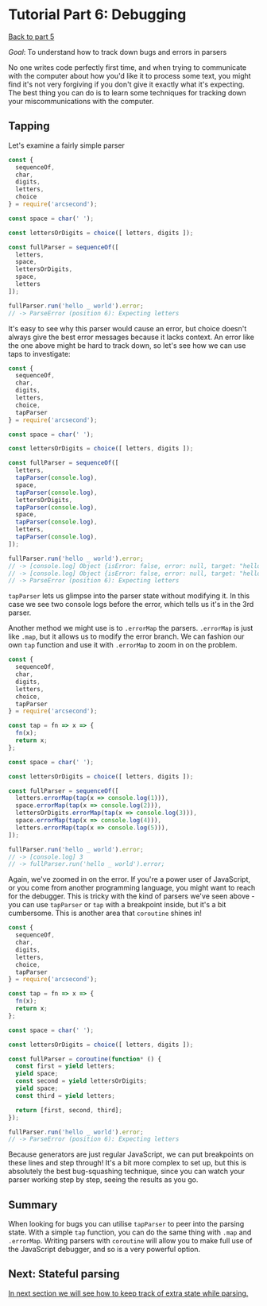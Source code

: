 # Tutorial Part 6: Debugging

[Back to part 5](./tutorial-part-5.md)

*Goal*: To understand how to track down bugs and errors in parsers

No one writes code perfectly first time, and when trying to communicate with the computer about how you'd like it to process some text, you might find it's not very forgiving if you don't give it exactly what it's expecting. The best thing you can do is to learn some techniques for tracking down your miscommunications with the computer.

## Tapping

Let's examine a fairly simple parser

```javascript
const {
  sequenceOf,
  char,
  digits,
  letters,
  choice
} = require('arcsecond');

const space = char(' ');

const lettersOrDigits = choice([ letters, digits ]);

const fullParser = sequenceOf([
  letters,
  space,
  lettersOrDigits,
  space,
  letters
]);

fullParser.run('hello _ world').error;
// -> ParseError (position 6): Expecting letters
```

It's easy to see why this parser would cause an error, but choice doesn't always give the best error messages because it lacks context. An error like the one above might be hard to track down, so let's see how we can use taps to investigate:

```javascript
const {
  sequenceOf,
  char,
  digits,
  letters,
  choice,
  tapParser
} = require('arcsecond');

const space = char(' ');

const lettersOrDigits = choice([ letters, digits ]);

const fullParser = sequenceOf([
  letters,
  tapParser(console.log),
  space,
  tapParser(console.log),
  lettersOrDigits,
  tapParser(console.log),
  space,
  tapParser(console.log),
  letters,
  tapParser(console.log),
]);

fullParser.run('hello _ world').error;
// -> [console.log] Object {isError: false, error: null, target: "hello _ world", data: null, index: 5, …}
// -> [console.log] Object {isError: false, error: null, target: "hello _ world", data: null, index: 6, …}
// -> ParseError (position 6): Expecting letters
```

`tapParser` lets us glimpse into the parser state without modifying it. In this case we see two console logs before the error, which tells us it's in the 3rd parser.

Another method we might use is to `.errorMap` the parsers. `.errorMap` is just like `.map`, but it allows us to modify the error branch. We can fashion our own `tap` function and use it with `.errorMap` to zoom in on the problem.

```javascript
const {
  sequenceOf,
  char,
  digits,
  letters,
  choice,
  tapParser
} = require('arcsecond');

const tap = fn => x => {
  fn(x);
  return x;
};

const space = char(' ');

const lettersOrDigits = choice([ letters, digits ]);

const fullParser = sequenceOf([
  letters.errorMap(tap(x => console.log(1))),
  space.errorMap(tap(x => console.log(2))),
  lettersOrDigits.errorMap(tap(x => console.log(3))),
  space.errorMap(tap(x => console.log(4))),
  letters.errorMap(tap(x => console.log(5))),
]);

fullParser.run('hello _ world').error;
// -> [console.log] 3
// -> fullParser.run('hello _ world').error;
```

Again, we've zoomed in on the error. If you're a power user of JavaScript, or you come from another programming language, you might want to reach for the debugger. This is tricky with the kind of parsers we've seen above - you can use `tapParser` or `tap` with a breakpoint inside, but it's a bit cumbersome. This is another area that `coroutine` shines in!

```javascript
const {
  sequenceOf,
  char,
  digits,
  letters,
  choice,
  tapParser
} = require('arcsecond');

const tap = fn => x => {
  fn(x);
  return x;
};

const space = char(' ');

const lettersOrDigits = choice([ letters, digits ]);

const fullParser = coroutine(function* () {
  const first = yield letters;
  yield space;
  const second = yield lettersOrDigits;
  yield space;
  const third = yield letters;

  return [first, second, third];
});

fullParser.run('hello _ world').error;
// -> ParseError (position 6): Expecting letters
```

Because generators are just regular JavaScript, we can put breakpoints on these lines and step through! It's a bit more complex to set up, but this is absolutely the best bug-squashing technique, since you can watch your parser working step by step, seeing the results as you go.

## Summary

When looking for bugs you can utilise `tapParser` to peer into the parsing state. With a simple `tap` function, you can do the same thing with `.map` and `.errorMap`. Writing parsers with `coroutine` will allow you to make full use of the JavaScript debugger, and so is a very powerful option.

## Next: Stateful parsing

[In next section we will see how to keep track of extra state while parsing.](./tutorial-part-7.md)